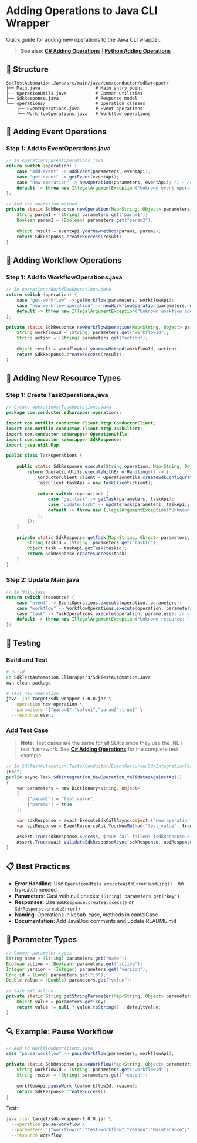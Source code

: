 # Adding Operations to Java CLI Wrapper

Quick guide for adding new operations to the Java CLI wrapper.

> **See also**: **[C# Adding Operations](../SdkTestAutomation.CSharp/ADDING_OPERATIONS.md)** | **[Python Adding Operations](../SdkTestAutomation.Python/ADDING_OPERATIONS.md)**

## 📁 Structure

```
SdkTestAutomation.Java/src/main/java/com/conductor/sdkwrapper/
├── Main.java                     # Main entry point
├── OperationUtils.java           # Common utilities
├── SdkResponse.java              # Response model
└── operations/                   # Operation classes
    ├── EventOperations.java      # Event operations
    └── WorkflowOperations.java   # Workflow operations
```

## 🎯 Adding Event Operations

### Step 1: Add to EventOperations.java

```java
// In operations/EventOperations.java
return switch (operation) {
    case "add-event" -> addEvent(parameters, eventApi);
    case "get-event" -> getEvent(eventApi);
    case "new-operation" -> newOperation(parameters, eventApi); // ← Add here
    default -> throw new IllegalArgumentException("Unknown event operation: " + operation);
};

// Add the operation method
private static SdkResponse newOperation(Map<String, Object> parameters, EventClient eventApi) throws Exception {
    String param1 = (String) parameters.get("param1");
    Boolean param2 = (Boolean) parameters.get("param2");
    
    Object result = eventApi.yourNewMethod(param1, param2);
    return SdkResponse.createSuccess(result);
}
```

## 🎯 Adding Workflow Operations

### Step 1: Add to WorkflowOperations.java

```java
// In operations/WorkflowOperations.java
return switch (operation) {
    case "get-workflow" -> getWorkflow(parameters, workflowApi);
    case "new-workflow-operation" -> newWorkflowOperation(parameters, workflowApi); // ← Add here
    default -> throw new IllegalArgumentException("Unknown workflow operation: " + operation);
};

private static SdkResponse newWorkflowOperation(Map<String, Object> parameters, WorkflowClient workflowApi) throws Exception {
    String workflowId = (String) parameters.get("workflowId");
    String action = (String) parameters.get("action");
    
    Object result = workflowApi.yourNewMethod(workflowId, action);
    return SdkResponse.createSuccess(result);
}
```

## 🎯 Adding New Resource Types

### Step 1: Create TaskOperations.java

```java
// Create operations/TaskOperations.java
package com.conductor.sdkwrapper.operations;

import com.netflix.conductor.client.http.ConductorClient;
import com.netflix.conductor.client.http.TaskClient;
import com.conductor.sdkwrapper.OperationUtils;
import com.conductor.sdkwrapper.SdkResponse;
import java.util.Map;

public class TaskOperations {
    
    public static SdkResponse execute(String operation, Map<String, Object> parameters) {
        return OperationUtils.executeWithErrorHandling(() -> {
            ConductorClient client = OperationUtils.createSdkConfiguration();
            TaskClient taskApi = new TaskClient(client);
            
            return switch (operation) {
                case "get-task" -> getTask(parameters, taskApi);
                case "update-task" -> updateTask(parameters, taskApi);
                default -> throw new IllegalArgumentException("Unknown task operation: " + operation);
            };
        });
    }
    
    private static SdkResponse getTask(Map<String, Object> parameters, TaskClient taskApi) throws Exception {
        String taskId = (String) parameters.get("taskId");
        Object task = taskApi.getTask(taskId);
        return SdkResponse.createSuccess(task);
    }
}
```

### Step 2: Update Main.java

```java
// In Main.java
return switch (resource) {
    case "event" -> EventOperations.execute(operation, parameters);
    case "workflow" -> WorkflowOperations.execute(operation, parameters);
    case "task" -> TaskOperations.execute(operation, parameters); // ← Add here
    default -> throw new IllegalArgumentException("Unknown resource: " + resource);
};
```

## 🧪 Testing

### Build and Test

```bash
# Build
cd SdkTestAutomation.CliWrappers/SdkTestAutomation.Java
mvn clean package

# Test new operation
java -jar target/sdk-wrapper-1.0.0.jar \
  --operation new-operation \
  --parameters '{"param1":"value1","param2":true}' \
  --resource event
```

### Add Test Case

> **Note**: Test cases are the same for all SDKs since they use the .NET test framework. See **[C# Adding Operations](../SdkTestAutomation.CSharp/ADDING_OPERATIONS.md#🧪-testing)** for the complete test example.

```csharp
// In SdkTestAutomation.Tests/Conductor/EventResource/SdkIntegrationTests.cs
[Fact]
public async Task SdkIntegration_NewOperation_ValidatesAgainstApi()
{
    var parameters = new Dictionary<string, object>
    {
        ["param1"] = "test_value",
        ["param2"] = true
    };

    var sdkResponse = await ExecuteSdkCallAsync<object>("new-operation", parameters, "event");
    var apiResponse = EventResourceApi.YourNewMethod("test_value", true);

    Assert.True(sdkResponse.Success, $"SDK call failed: {sdkResponse.ErrorMessage}");
    Assert.True(await ValidateSdkResponseAsync(sdkResponse, apiResponse));
}
```

## 📋 Best Practices

- **Error Handling**: Use `OperationUtils.executeWithErrorHandling()` - no try-catch needed
- **Parameters**: Cast with null checks: `(String) parameters.get("key")`
- **Responses**: Use `SdkResponse.createSuccess()` or `SdkResponse.createError()`
- **Naming**: Operations in kebab-case, methods in camelCase
- **Documentation**: Add JavaDoc comments and update README.md

## 🔧 Parameter Types

```java
// Common parameter types
String name = (String) parameters.get("name");
Boolean active = (Boolean) parameters.get("active");
Integer version = (Integer) parameters.get("version");
Long id = (Long) parameters.get("id");
Double value = (Double) parameters.get("value");

// Safe extraction
private static String getStringParameter(Map<String, Object> parameters, String key, String defaultValue) {
    Object value = parameters.get(key);
    return value != null ? value.toString() : defaultValue;
}
```

## 🔍 Example: Pause Workflow

```java
// Add to WorkflowOperations.java
case "pause-workflow" -> pauseWorkflow(parameters, workflowApi),

private static SdkResponse pauseWorkflow(Map<String, Object> parameters, WorkflowClient workflowApi) throws Exception {
    String workflowId = (String) parameters.get("workflowId");
    String reason = (String) parameters.get("reason");
    
    workflowApi.pauseWorkflow(workflowId, reason);
    return SdkResponse.createSuccess();
}
```

Test:
```bash
java -jar target/sdk-wrapper-1.0.0.jar \
  --operation pause-workflow \
  --parameters '{"workflowId":"test-workflow","reason":"Maintenance"}' \
  --resource workflow
``` 